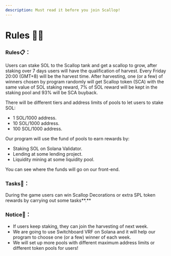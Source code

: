 ```yaml
---
description: Must read it before you join Scallop!
---
```


# Rules 👩‍🏫

### Rules📋**：**

Users can stake SOL to the Scallop tank and get a scallop to grow, after staking over 7 days users will have the qualification of harvest. Every Friday 20:00 \(GMT+8\) will be the harvest time. After harvesting, one \(or a few\) of winners chosen by program randomly will get Scallop token \(SCA\) with the same value of SOL staking reward, 7% of SOL reward will be kept in the staking pool and 93% will be SCA buyback.

There will be different tiers and address limits of pools to let users to stake SOL:

* 1 SOL/1000 address.
* 10 SOL/1000 address.
* 100 SOL/1000 address.

Our program will use the fund of pools to earn rewards by:

* Staking SOL on Solana Validator.
* Lending at some lending project.
* Liquidity mining at some liquidity pool.

You can see where the funds will go on our front-end.

### **Tasks**🏅**：**

During the game users can win Scallop Decorations or extra SPL token rewards by carrying out some tasks**.**

### Notice🔎**：**

* If users keep staking, they can join the harvesting of next week.
* We are going to use Switchboard VRF on Solana and it will help our program to choose one \(or a few\) winner of each week. 
* We will set up more pools with different maximum address limits or different token pools for users!

  




